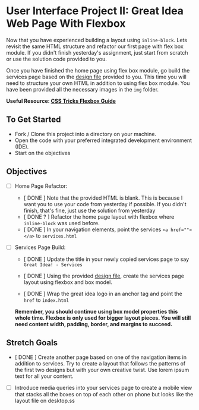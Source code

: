 # User Interface Project II: Great Idea Web Page With Flexbox

Now that you have experienced building a layout using `inline-block`.  Lets revisit the same HTML structure and refactor our first page with flex box module.  If you didn't finish yesterday's assignment, just start from scratch or use the solution code provided to you.

Once you have finished the home page using flex box module, go build the services page based on the [design file](design-files/services-desktop-design.png) provided to you.  This time you will need to structure your own HTML in addition to using flex box module.  You have been provided all the necessary images in the `img` folder.

**Useful Resource: [CSS Tricks Flexbox Guide](https://css-tricks.com/snippets/css/a-guide-to-flexbox/)**

## To Get Started

* Fork / Clone this project into a directory on your machine.
* Open the code with your preferred integrated development environment (IDE).
* Start on the objectives

## Objectives

* [ ] Home Page Refactor:
  * [ DONE ] Note that the provided HTML is blank.  This is because I want you to use your code from yesterday if possible.  If you didn't finish, that's fine, just use the solution from yesterday
  * [ DONE ? ] Refactor the home page layout with flexbox where `inline-block` was used before.
  * [ DONE ] In your navigation elements, point the services `<a href=""></a>` to `services.html`

* [ ] Services Page Build:
  * [ DONE ] Update the title in your newly copied services page to say `Great Idea! - Services`

  * [ DONE ] Using the provided [design file](design-files/services-desktop-design.png), create the services page layout using flexbox and box model.

  * [ DONE ] Wrap the great idea logo in an anchor tag and point the `href` to `index.html`
  
  **Remember, you should continue using box model properties this whole time.  Flexbox is only used for bigger layout pieces.  You will still need content width, padding, border, and margins to succeed.**

## Stretch Goals

* [ DONE ] Create another page based on one of the navigation items in addition to services.  Try to create a layout that follows the patterns of the first two designs but with your own creative twist.  Use lorem ipsum text for all your content.
* [ ] Introduce media queries into your services page to create a mobile view that stacks all the boxes on top of each other on phone but looks like the layout file on desktop.ss